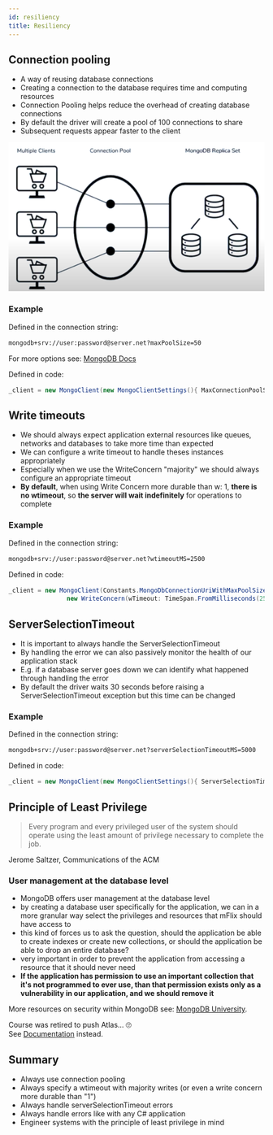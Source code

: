 ```yaml
---
id: resiliency
title: Resiliency
---
```


## Connection pooling

- A way of reusing database connections
- Creating a connection to the database requires time and computing resources
- Connection Pooling helps reduce the overhead of creating database connections
- By default the driver will create a pool of 100 connections to share
- Subsequent requests appear faster to the client

![connection pool](/img/docs/Databases/MongoDB/M220NMongoDBFor.NetDevelopers/connectionPool.PNG)

### Example

Defined in the connection string:

```txt
mongodb+srv://user:password@server.net?maxPoolSize=50
```

For more options see: [MongoDB Docs](https://docs.mongodb.com/manual/reference/connection-string/)

Defined in code:

```C#
_client = new MongoClient(new MongoClientSettings(){ MaxConnectionPoolSize = 50});
```

## Write timeouts

- We should always expect application external resources like queues, networks and databases to take more time than expected
- We can configure a write timeout to handle theses instances appropriately
- Especially when we use the WriteConcern "majority" we should always configure an appropriate timeout
- **By default**, when using Write Concern more durable than w: 1, **there is no wtimeout**, so **the server will wait indefinitely** for operations to complete

### Example

Defined in the connection string:

```txt
mongodb+srv://user:password@server.net?wtimeoutMS=2500
```

Defined in code:

```C#
_client = new MongoClient(Constants.MongoDbConnectionUriWithMaxPoolSize).WithWriteConcern(
                new WriteConcern(wTimeout: TimeSpan.FromMilliseconds(2500))) as MongoClient;
```

## ServerSelectionTimeout

- It is important to always handle the ServerSelectionTimeout
- By handling the error we can also passively monitor the health of our application stack
- E.g. if a database server goes down we can identify what happened through handling the error
- By default the driver waits 30 seconds before raising a ServerSelectionTimeout exception but this time can be changed

### Example

Defined in the connection string:

```txt
mongodb+srv://user:password@server.net?serverSelectionTimeoutMS=5000
```

Defined in code:

```C#
_client = new MongoClient(new MongoClientSettings(){ ServerSelectionTimeout = TimeSpan.FromMilliseconds(5000)});
```

## Principle of Least Privilege

> Every program and every privileged user of the system should operate using the least amount of privilege necessary to complete the job.

Jerome Saltzer, Communications of the ACM

### User management at the database level

- MongoDB offers user management at the database level
- by creating a database user specifically for the application, we can in a more granular way select the privileges and resources that mFlix should have access to
- this kind of forces us to ask the question, should the application be able to create indexes or create new collections, or should the application be able to drop an entire database?
- very important in order to prevent the application from accessing a resource that it should never need
- **If the application has permission to use an important collection that it's not programmed to ever use, than that permission exists only as a vulnerability in our application, and we should remove it**

More resources on security within MongoDB see: [MongoDB University](https://university.mongodb.com/courses/M310/about).

Course was retired to push Atlas... 🙄  
See [Documentation](https://docs.mongodb.com/manual/security/) instead.

## Summary

- Always use connection pooling
- Always specify a wtimeout with majority writes (or even a write concern more durable than "1")
- Always handle serverSelectionTimeout errors
- Always handle errors like with any C# application
- Engineer systems with the principle of least privilege in mind
